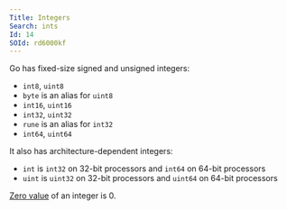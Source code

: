 ```yaml
---
Title: Integers
Search: ints
Id: 14
SOId: rd6000kf
---
```


Go has fixed-size signed and unsigned integers:

* `int8`, `uint8`
* `byte` is an alias for `uint8`
* `int16`, `uint16`
* `int32`, `uint32`
* `rune` is an alias for `int32`
* `int64`, `uint64`

It also has architecture-dependent integers:

* `int` is `int32` on 32-bit processors and `int64` on 64-bit processors
* `uint` is `uint32` on 32-bit processors and `uint64` on 64-bit processors

[Zero value](29) of an integer is 0.
